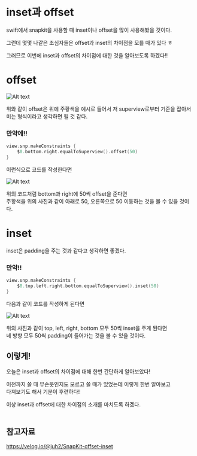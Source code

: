 # inset과 offset
swift에서 snapkit을 사용할 때 inset이나 offset을 많이 사용해봤을 것이다.

그런데 몇몇 나같은 초심자들은 offset과 inset의 차이점을 모를 때가 있다 ㅎ

그러므로 이번에 inset과 offset의 차이점에 대한 것을 알아보도록 하겠다!!

# offset
![Alt text](https://velog.velcdn.com/images/juh2/post/a1ac127b-aa76-4346-ad4c-2f519c876ec9/image.png)

위와 같이 offset은 위에 주황색을 예시로 들어서 저 superview로부터 기준을 잡아서 미는 형식이라고 생각하면 될 것 같다.
### 만약에!!
```swift
view.snp.makeConstraints {
    $0.bottom.right.equalToSuperview().offset(50)
}
```
이런식으로 코드를 작성한다면

![Alt text](https://velog.velcdn.com/images/juh2/post/f9763b35-20fb-4546-804c-f8b7361f9826/image.png)

위의 코드처럼 bottom과 right에 50씩 offset을 준다면 <br>
주황색을 위의 사진과 같이 아래로 50, 오른쪽으로 50 이동하는 것을 볼 수 있을 것이다.

# inset
inset은 padding을 주는 것과 같다고 생각하면 좋겠다.

### 만약!!
```swift
view.snp.makeConstraints {
    $0.top.left.right.bottom.equalToSuperview().inset(50)
}
```
다음과 같이 코드를 작성하게 된다면

![Alt text](https://velog.velcdn.com/images/juh2/post/0275038b-a9bc-4585-84c1-2e93ba78deb1/image.png)

위의 사진과 같이 top, left, right, bottom 모두 50씩 inset을 주게 된다면 <br>
네 방향 모두 50씩 padding이 들어가는 것을 볼 수 있을 것이다.

## 이렇게!
오늘은 inset과 offset의 차이점에 대해 한번 간단하게 알아보았다!

이전까지 쓸 때 무슨뜻인지도 모르고 쓸 때가 있었는데 이렇게 한번 알아보고 <br>
다져보기도 해서 기분이 후련하다!

이상 inset과 offset에 대한 차이점의 소개를 마치도록 하겠다.<br><br>
## 참고자료
https://velog.io/@juh2/SnapKit-offset-inset